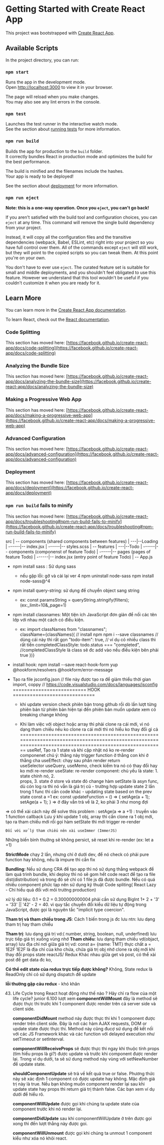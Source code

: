 # Getting Started with Create React App

This project was bootstrapped with [Create React App](https://github.com/facebook/create-react-app).

## Available Scripts

In the project directory, you can run:

### `npm start`

Runs the app in the development mode.\
Open [http://localhost:3000](http://localhost:3000) to view it in your browser.

The page will reload when you make changes.\
You may also see any lint errors in the console.

### `npm test`

Launches the test runner in the interactive watch mode.\
See the section about [running tests](https://facebook.github.io/create-react-app/docs/running-tests) for more information.

### `npm run build`

Builds the app for production to the `build` folder.\
It correctly bundles React in production mode and optimizes the build for the best performance.

The build is minified and the filenames include the hashes.\
Your app is ready to be deployed!

See the section about [deployment](https://facebook.github.io/create-react-app/docs/deployment) for more information.

### `npm run eject`

**Note: this is a one-way operation. Once you `eject`, you can't go back!**

If you aren't satisfied with the build tool and configuration choices, you can `eject` at any time. This command will remove the single build dependency from your project.

Instead, it will copy all the configuration files and the transitive dependencies (webpack, Babel, ESLint, etc) right into your project so you have full control over them. All of the commands except `eject` will still work, but they will point to the copied scripts so you can tweak them. At this point you're on your own.

You don't have to ever use `eject`. The curated feature set is suitable for small and middle deployments, and you shouldn't feel obligated to use this feature. However we understand that this tool wouldn't be useful if you couldn't customize it when you are ready for it.

## Learn More

You can learn more in the [Create React App documentation](https://facebook.github.io/create-react-app/docs/getting-started).

To learn React, check out the [React documentation](https://reactjs.org/).

### Code Splitting

This section has moved here: [https://facebook.github.io/create-react-app/docs/code-splitting](https://facebook.github.io/create-react-app/docs/code-splitting)

### Analyzing the Bundle Size

This section has moved here: [https://facebook.github.io/create-react-app/docs/analyzing-the-bundle-size](https://facebook.github.io/create-react-app/docs/analyzing-the-bundle-size)

### Making a Progressive Web App

This section has moved here: [https://facebook.github.io/create-react-app/docs/making-a-progressive-web-app](https://facebook.github.io/create-react-app/docs/making-a-progressive-web-app)

### Advanced Configuration

This section has moved here: [https://facebook.github.io/create-react-app/docs/advanced-configuration](https://facebook.github.io/create-react-app/docs/advanced-configuration)

### Deployment

This section has moved here: [https://facebook.github.io/create-react-app/docs/deployment](https://facebook.github.io/create-react-app/docs/deployment)

### `npm run build` fails to minify

This section has moved here: [https://facebook.github.io/create-react-app/docs/troubleshooting#npm-run-build-fails-to-minify](https://facebook.github.io/create-react-app/docs/troubleshooting#npm-run-build-fails-to-minify)

src
| -- components (shared components between features)
| ---|--Loading
| ------|-- index.jsx
| ------|-- styles.scss
| -- features
| ---|--Todo
| ------|-- components (componenst of feature Todo)
| ------|-- pages (pages of feature Todo)
| ------|-- index.jsx (entry point of feature Todo)
| -- App.js

<!-- Install  -->

- npm install sass : Sử dụng sass

  - nếu gặp lỗi: gỡ và cài lại ver 4 npm uninstall node-sass
    npm install node-sass@^4

- npm install query-string: sử dụng để chuyển object sang string
  - ex: const paramsString = queryString.stringify(filters);(ex:\_limit=10&\_page=1)
- npm install classnames: Một tiện ích JavaScript đơn giản để nối các tên lớp với nhau một cách có điều kiện.

  - ex: import classNames from "classnames";  
     className={classNames({
    // install npm npm i --save classnames // dùng cái này thì rất gọn
    "todo-item": true, // ví dụ có nhiều class thì rất tiền
    completedClassStyle: todo.status === "completed", //completedClassStyle là class sẽ đc add vào nếu điều kiện bên phải true
    })}

- install hook: npm install --save react-hook-form yup @hookform/resolvers @hookform/error-message
- Tạo ra file jsconfig.json // file này được tạo ra để giảm thiểu thời gian import, coppy // https://code.visualstudio.com/docs/languages/jsconfig
  ========================== HOOK =============================

  - khi update version check phiên bản trong github rồi dò lần lượt từng phiên bản từ phiên bản hiện tại đến phiên bản muốn update xem có breaking change không

  - Khi làm việc với object hoặc array thì phải clone ra cái mới, vì nó dạng tham chiếu nếu ko clone ra cái mới thì nó hiểu ko thay đổi gì cả
    ===================================================================================================================================================== useRef, Tạo ra 1 state và khi cập nhật nó ko re-render componenet chú ý: thằng này trigger function ở thằng con khi ở thằng cha useEffect: chạy sau phần render return   
   useSelector useQuery, useMemo, check kiểm tra nó có thay đổi hay ko mới re-render useState: re-render component: chủ yếu là state: 1. state chính nó, 2.     
   props, 3. state ở store và state đó change hàm setState là asyn func, dù cón log ra thì nó vẫn là giá trị cũ - trường hợp update state 2 lần trong 1 func thì 
   cần code khác - updating state based on the prev state const a =1 ex: const updateFunction = () => { setAge(a + 1); setAge(a + 1); } => ở đây vẫn trả về là 2, 
   ko phải 3 như mong đợi

=> có thể xài cách này để solve this problem : setAge(a => a +1) : truyền vào 1 function callback
Lưu ý khi update 1 obj, array thì cần clone ra 1 obj mới, tạo ra tham chiếu mới rồi gọi hàm setState thì mới trigger re-render

    Đối với xử lý tham chiếu nên xài useImmer (ImmerJS)

Những biến bình thường sẽ không persict, sẽ reset khi re-render (ex: let a =1)

**StrictMode** chạy 2 lần, nhưng chỉ ở dưới dev, để nó check có phải pure function hay không, nếu là impure thì cần fix

**Bundling:** Nếu sử dung CRA để tạo app thì nó sử dụng thằng webpack để làm quá trình bundle, khi deploy thì nó sẽ gom hết code react để tạo ra file dist(distribution) và trong đó sẽ chỉ có 1 file js đã được bundle. Nếu có quá nhiều component phức tạp nên sử dụng kỹ thuật Code spliting( React Lazy - Chỉ hiểu quả đối với môi trường production)

xử lý dữ liệu: 0.1 + 0.2 = 0.300000000004 phải cần sử dụng BigInt 1+ 2 + '3' = '33' || '42' - 2 = 40. vì quy tắc chuyển đổi kiểu dữ liệu tự động trong JavaScript, được gọi là nguyên tắc "implicit type coercion".

**Tham trị và tham chiếu trong JS**: Cách 1 biến trong js đc lưu ntn: lưu dạng tham trị hay tham chiếu

**Tham trị**: lưu dạng giá trị vd:( number, string, boolean, null, underfined) lưu trực tiếp giá trị xuống vùng nhớ
**Tham chiếu**: lưu dạng tham chiếu vd(objact, array) lưu địa chỉ nơi giữa giá trị vd: const a= {name: TMT} thực chất a = 1E2F 1E2F là địa chỉ của kho chứa, chứa giá trị obj
      nhớ clone ra obj mới khi thay đổi props state reactJS/ Redux
      Khác nhau giữa get và post, có thể xài post để get data đc ko,

**Có thể edit state của redux trực tiếp được không?** Không, State redux là ReadOnly chỉ có sử dụng dispatch để update

**lỗi thường gặp cảu redux** - khó khăn

43. Life Cycle trong React hoạt động như thế nào ? Hãy chỉ ra flow của một life cycle?
junior 6.100 lượt xem
    **componentWillMount** đây là method sẽ được thực thi trước khi 1 component được render trên cả server side và client side.
    
    **componentDidMount** method này được thực thi khi 1 component được render trên client side. Đây là nơi các hàm AJAX requests, DOM or update state được thực thi. Method này cũng đucợ sử dụng để kết nối với các JS Framework khác và các function với delayed execution như setTimeout or setInterval.
    
    **componentWillReceiveProps** sẽ được thực thi ngay khi thuộc tính props (tìm hiểu props là gì?) được update và trước khi component được render lại. Trong ví dụ dưới, ta sẽ sử dung method này vùng với setNewNumber để update state.
    
    **shouldComponentUpdate** sẽ trả về kết quả true or false. Phương thức này sẽ xác định 1 component có được update hay không. Mặc định giá trị này là true. Nếu bạn không muốn component render lại sau khi update state hay props thì return giá trị thành false. Các bạn xem ví dụ dưới để hiểu rõ.
    
    **componentWillUpdate** được gọi khi chúng ta update state của component trước khi nó render lại.
    
    **componentDidUpdate** sau khi componentWillUpdate ở trên được gọi xong thì đến lượt thằng này được goi.
    
    **componentWillUnmount** được gọi khi chúng ta unmout 1 component kiểu như xóa nó khỏi react.
